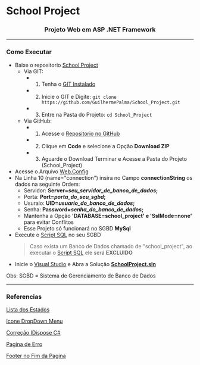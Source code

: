 ﻿# School Project

<h3 align="center">Projeto Web em ASP .NET Framework</h3>

---
<!--
##Topicos -->

### Como Executar

* Baixe o repositorio [School Project](https://github.com/GuilhermePalma/School_Project)
	- Via GIT: 
		- 1. Tenha o [GIT Instalado](https://git-scm.com/downloads)
		- 2. Inicie o GIT e Digite: `git clone https://github.com/GuilhermePalma/School_Project.git`
		- 3. Entre na Pasta do Projeto:  `cd School_Project`
	- Via GitHub:
		- 1. Acesse o [Repositorio no GitHub](https://github.com/GuilhermePalma/School_Project)
		- 2. Clique em **Code** e selecione a Opção **Download ZIP**
		- 3. Aguarde o Download Terminar e Acesse a Pasta do Projeto (School_Project)
* Acesse o Arquivo [Web.Config](Web.config) 
* Na Linha 10 (name="connection") insira no Campo **connectionString** os dados na seguinte Ordem:
	- Servidor: **Server=*seu_servidor_de_banco_de_dados*;**
	- Porta: **Port=*porta_do_seu_sgbd*;**
	- Usuraio: **UID=*usuario_do_banco_de_dados*;**
	- Senha: **Password=*senha_do_banco_de_dados*;**
	- Mantenha a Opção **'DATABASE=school_project' e 'SslMode=none'** para evitar Conflitos
	- Esse Projeto só funcionará no SGBD **MySql**
* Execute o [Script SQL](script.sql) no seu SGBD
	> Caso exista um Banco de Dados chamado de "school_project", ao executar o [Script SQL](script.sql) ele
	 será **EXCLUIDO**
* Inicie o [Visual Studio](https://visualstudio.microsoft.com/pt-br/) e Abra a Solução **[SchoolProject.sln](SchoolProject.sln)**

Obs: SGBD = Sistema de Gerenciamento de Banco de Dados

---

### Referencias

[Lista dos Estados](https://gist.github.com/quagliato/9282728)

[Icone DropDown Menu](https://pt.stackoverflow.com/questions/330840/bootstrap-3-dropdown-toggle-mudar-de-menu-com-ele-aberto-é-possível)

[Correção IDispose C#](https://pt.stackoverflow.com/questions/6913/fechar-conexão-com-banco-de-dados-c)

[Pagina de Erro](https://qastack.com.br/programming/619895/how-can-i-properly-handle-404-in-asp-net-mvc)

[Footer no Fim da Pagina](https://cursos.alura.com.br/forum/topico-footer-sempre-ao-final-da-pagina-22772)